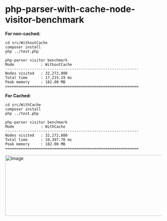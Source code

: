 # php-parser-with-cache-node-visitor-benchmark

**For non-cached:**

```
cd src/WithoutCache
composer install
php ../test.php

php-parser visitor benchmark
Mode            : WithoutCache
------------------------------------------------------------
Nodes visited   : 32,272,800
Total time      : 17,215.19 ms
Peak memory     : 182.00 MB
============================================================
```

**For Cached:**

```
cd src/WithCache
composer install
php ../test.php

php-parser visitor benchmark
Mode            : WithCache
------------------------------------------------------------
Nodes visited   : 32,272,800
Total time      : 10,397.70 ms
Peak memory     : 182.00 MB
============================================================
```

<img width="964" height="195" alt="Image" src="https://github.com/user-attachments/assets/a1c139af-a4aa-429a-a1c1-676b2bb32bd4" />